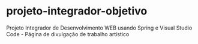 # projeto-integrador-objetivo
Projeto Integrador de Desenvolvimento WEB usando Spring e Visual Studio Code - Página de divulgação de trabalho artístico
